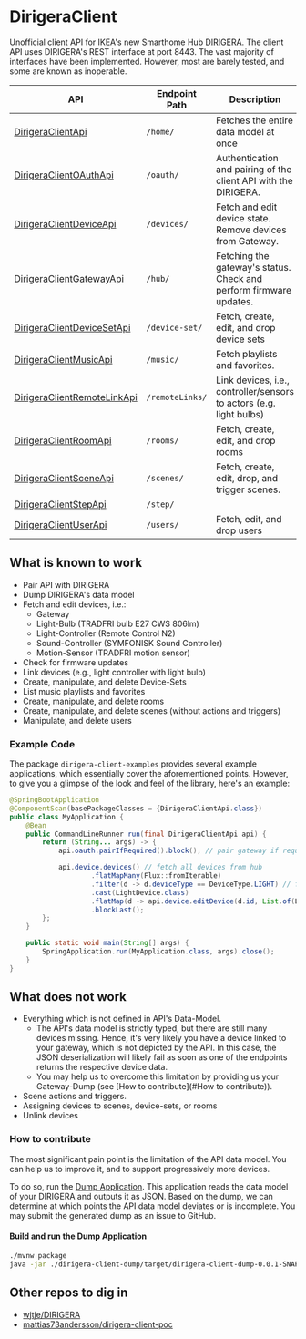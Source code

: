 # DirigeraClient

Unofficial client API for IKEA's new Smarthome Hub
[DIRIGERA](https://github.com/wjtje/DIRIGERA). The client API
uses DIRIGERA's REST interface at port 8443. The vast majority
of interfaces have been implemented. However, most are
barely tested, and some are known as inoperable.

| API                                                                                                                                     | Endpoint Path   | Description                                                         |
|-----------------------------------------------------------------------------------------------------------------------------------------|-----------------|---------------------------------------------------------------------|
| [DirigeraClientApi](dirigera-client-api/src/main/java/de/dvdgeisler/iot/dirigera/client/api/DirigeraClientApi.java)                     | `/home/`        | Fetches the entire data model at once                               |
| [DirigeraClientOAuthApi](dirigera-client-api/src/main/java/de/dvdgeisler/iot/dirigera/client/api/DirigeraClientOAuthApi.java)           | `/oauth/`       | Authentication and pairing of the client API with the DIRIGERA.     |
| [DirigeraClientDeviceApi](dirigera-client-api/src/main/java/de/dvdgeisler/iot/dirigera/client/api/DirigeraClientDeviceApi.java)         | `/devices/`     | Fetch and edit device state. Remove devices from Gateway.           |
| [DirigeraClientGatewayApi](dirigera-client-api/src/main/java/de/dvdgeisler/iot/dirigera/client/api/DirigeraClientGatewayApi.java)       | `/hub/`         | Fetching the gateway's status. Check and perform firmware updates.  |
| [DirigeraClientDeviceSetApi](dirigera-client-api/src/main/java/de/dvdgeisler/iot/dirigera/client/api/DirigeraClientDeviceSetApi.java)   | `/device-set/`  | Fetch, create, edit, and drop device sets                           |
| [DirigeraClientMusicApi](dirigera-client-api/src/main/java/de/dvdgeisler/iot/dirigera/client/api/DirigeraClientMusicApi.java)           | `/music/`       | Fetch playlists and favorites.                                      |
| [DirigeraClientRemoteLinkApi](dirigera-client-api/src/main/java/de/dvdgeisler/iot/dirigera/client/api/DirigeraClientRemoteLinkApi.java) | `/remoteLinks/` | Link devices, i.e., controller/sensors to actors (e.g. light bulbs) |
| [DirigeraClientRoomApi](dirigera-client-api/src/main/java/de/dvdgeisler/iot/dirigera/client/api/DirigeraClientRoomApi.java)             | `/rooms/`       | Fetch, create, edit, and drop rooms                                 |
| [DirigeraClientSceneApi](dirigera-client-api/src/main/java/de/dvdgeisler/iot/dirigera/client/api/DirigeraClientSceneApi.java)           | `/scenes/`      | Fetch, create, edit, drop, and trigger scenes.                      |
| [DirigeraClientStepApi](dirigera-client-api/src/main/java/de/dvdgeisler/iot/dirigera/client/api/DirigeraClientStepApi.java)             | `/step/`        |                                                                     |
| [DirigeraClientUserApi](dirigera-client-api/src/main/java/de/dvdgeisler/iot/dirigera/client/api/DirigeraClientUserApi.java)             | `/users/`       | Fetch, edit, and drop users                                         |

## What is known to work
* Pair API with DIRIGERA
* Dump DIRIGERA's data model
* Fetch and edit devices, i.e.:
  * Gateway
  * Light-Bulb (TRADFRI bulb E27 CWS 806lm)
  * Light-Controller (Remote Control N2)
  * Sound-Controller (SYMFONISK Sound Controller)
  * Motion-Sensor (TRADFRI motion sensor)
* Check for firmware updates
* Link devices (e.g., light controller with light bulb)
* Create, manipulate, and delete Device-Sets
* List music playlists and favorites
* Create, manipulate, and delete rooms
* Create, manipulate, and delete scenes (without actions and triggers)
* Manipulate, and delete users

### Example Code
The package `dirigera-client-examples` provides several example 
applications, which essentially cover the aforementioned points.
However, to give you a glimpse of the look and feel of the library, 
here's an example:
```java
@SpringBootApplication
@ComponentScan(basePackageClasses = {DirigeraClientApi.class})
public class MyApplication {
    @Bean
    public CommandLineRunner run(final DirigeraClientApi api) {
        return (String... args) -> {
            api.oauth.pairIfRequired().block(); // pair gateway if required

            api.device.devices() // fetch all devices from hub
                    .flatMapMany(Flux::fromIterable)
                    .filter(d -> d.deviceType == DeviceType.LIGHT) // filter by light devices
                    .cast(LightDevice.class)
                    .flatMap(d -> api.device.editDevice(d.id, List.of(LIGHT_ON, LIGHT_LEVEL_100))) // turn on lights
                    .blockLast();
        };
    }

    public static void main(String[] args) {
        SpringApplication.run(MyApplication.class, args).close();
    }
}
```

## What does not work

* Everything which is not defined in API's Data-Model.
  * The API's data model is strictly typed, but there are still many 
    devices missing. Hence, it's very likely you have a device linked 
    to your gateway, which is not depicted by the API. In this case, the 
    JSON deserialization will likely fail as soon as one of the endpoints
    returns the respective device data.
  * You may help us to overcome this limitation by providing us your 
    Gateway-Dump (see [How to contribute](#How to contribute)).
* Scene actions and triggers.
* Assigning devices to scenes, device-sets, or rooms
* Unlink devices

### How to contribute

The most significant pain point is the limitation of the API data model. 
You can help us to improve it, and to support progressively more devices.

To do so, run the [Dump Application](dirigera-client-dump/src/main/java/de/dvdgeisler/iot/dirigera/client/dump/DumpApplication.java). 
This application reads the data model of your DIRIGERA and outputs it as JSON. Based on the dump, 
we can determine at which points the API data model deviates or is 
incomplete. You may submit the generated dump as an issue to GitHub.

#### Build and run the Dump Application
```bash
./mvnw package
java -jar ./dirigera-client-dump/target/dirigera-client-dump-0.0.1-SNAPSHOT.jar --dirigera.hostname=<DIRIGERA-IP-ADDRESS>
```

## Other repos to dig in

* [wjtje/DIRIGERA](https://github.com/wjtje/DIRIGERA)
* [mattias73andersson/dirigera-client-poc](https://github.com/mattias73andersson/dirigera-client-poc)